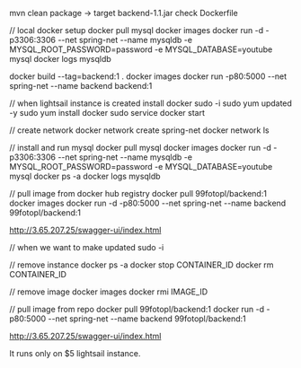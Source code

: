 mvn clean package -> target backend-1.1.jar
check Dockerfile

// local docker setup
docker pull mysql
docker images
docker run -d -p3306:3306 --net spring-net --name mysqldb -e MYSQL_ROOT_PASSWORD=password -e MYSQL_DATABASE=youtube mysql
docker logs mysqldb

docker build --tag=backend:1 .
docker images
docker run -p80:5000 --net spring-net --name backend backend:1

// when lightsail instance is created install docker
sudo -i
sudo yum updated -y
sudo yum install docker
sudo service docker start

// create network
docker network create spring-net
docker network ls

// install and run mysql
docker pull mysql
docker images
docker run -d -p3306:3306 --net spring-net --name mysqldb -e MYSQL_ROOT_PASSWORD=password -e MYSQL_DATABASE=youtube mysql
docker ps -a
docker logs mysqldb

// pull image from docker hub registry
docker pull 99fotopl/backend:1
docker images
docker run -d -p80:5000 --net spring-net --name backend 99fotopl/backend:1

http://3.65.207.25/swagger-ui/index.html

// when we want to make updated
sudo -i

// remove instance
docker ps -a
docker stop CONTAINER_ID
docker rm CONTAINER_ID

// remove image
docker images
docker rmi IMAGE_ID

// pull image from repo
docker pull 99fotopl/backend:1
docker run -d -p80:5000 --net spring-net --name backend 99fotopl/backend:1

http://3.65.207.25/swagger-ui/index.html

It runs only on $5 lightsail instance.